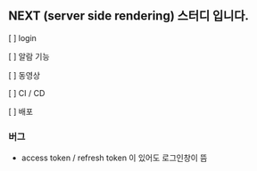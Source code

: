 ## NEXT (server side rendering) 스터디 입니다.

[ ] login

[ ] 알람 기능

[ ] 동영상

[ ] CI / CD

[ ] 배포

### 버그

- access token / refresh token 이 있어도 로그인창이 뜸
